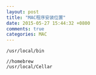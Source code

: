 ```yaml
---
layout: post
title: "MAC程序安装位置"
date: 2015-05-27 15:44:32 +0800
comments: true
categories: MAC
---
```


```
/usr/local/bin

//homebrew
/usr/local/Cellar

```
